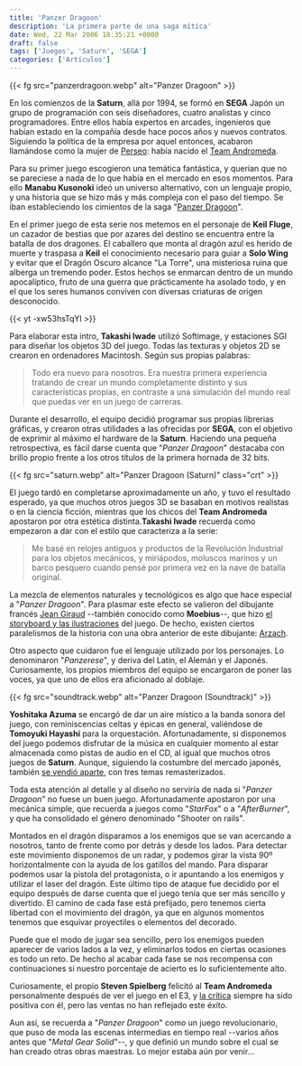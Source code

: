```yaml
---
title: 'Panzer Dragoon'
description: 'La primera parte de una saga mítica'
date: Wed, 22 Mar 2006 18:35:21 +0000
draft: false
tags: ['Juegos', 'Saturn', 'SEGA']
categories: ['Artículos']
---
```


{{< fg src="panzerdragoon.webp" alt="Panzer Dragoon" >}}

En los comienzos de la **Saturn**, allá por 1994, se formó en **SEGA** Japón un grupo de programación con seis diseñadores, cuatro analistas y cinco programadores. Entre ellos había expertos en arcades, ingenieros que habían estado en la compañía desde hace pocos años y nuevos contratos. Siguiendo la política de la empresa por aquel entonces, acabaron llamándose como la mujer de [Perseo](http://es.wikipedia.org/wiki/Perseo): había nacido el [Team Andromeda](http://en.wikipedia.org/wiki/Team_Andromeda).

Para su primer juego escogieron una temática fantástica, y querían que no se pareciese a nada de lo que había en el mercado en esos momentos. Para ello **Manabu Kusonoki** ideó un universo alternativo, con un lenguaje propio, y una historia que se hizo más y más compleja con el paso del tiempo. Se iban estableciendo los cimientos de la saga "[Panzer Dragoon](http://en.wikipedia.org/wiki/Panzer_Dragoon)".

En el primer juego de esta serie nos metemos en el personaje de **Keil Fluge**, un cazador de bestias que por azares del destino se encuentra entre la batalla de dos dragones. El caballero que monta al dragón azul es herido de muerte y traspasa a **Keil** el conocimiento necesario para guiar a **Solo Wing** y evitar que el Dragón Oscuro alcance "La Torre", una misteriosa ruina que alberga un tremendo poder. Estos hechos se enmarcan dentro de un mundo apocalíptico, fruto de una guerra que prácticamente ha asolado todo, y en el que los seres humanos conviven con diversas criaturas de origen desconocido.

{{< yt -xw53hsTqYI >}}

Para elaborar esta intro, **Takashi Iwade** utilizó Softimage, y estaciones SGI para diseñar los objetos 3D del juego. Todas las texturas y objetos 2D se crearon en ordenadores Macintosh. Según sus propias palabras:

> Todo era nuevo para nosotros. Era nuestra primera experiencia tratando de crear un mundo completamente distinto y sus características propias, en contraste a una simulación del mundo real que puedas ver en un juego de carreras.

Durante el desarrollo, el equipo decidió programar sus propias librerias gráficas, y crearon otras utilidades a las ofrecidas por **SEGA**, con el objetivo de exprimir al máximo el hardware de la **Saturn**. Haciendo una pequeña retrospectiva, es fácil darse cuenta que "_Panzer Dragoon_" destacaba con brillo propio frente a los otros títulos de la primera hornada de 32 bits.

{{< fg src="saturn.webp" alt="Panzer Dragoon (Saturn)" class="crt" >}}

El juego tardó en completarse aproximadamente un año, y tuvo el resultado esperado, ya que muchos otros juegos 3D se basaban en motivos realistas o en la ciencia ficción, mientras que los chicos del **Team Andromeda** apostaron por otra estética distinta.**Takashi Iwade** recuerda como empezaron a dar con el estilo que caracteriza a la serie:

> Me basé en relojes antiguos y productos de la Revolución Industrial para los objetos mecánicos, y miriápodos, moluscos marinos y un barco pesquero cuando pensé por primera vez en la nave de batalla original.

La mezcla de elementos naturales y tecnológicos es algo que hace especial a "_Panzer Dragoon_". Para plasmar este efecto se valieron del dibujante francés [Jean Giraud](http://en.wikipedia.org/wiki/Jean_Giraud) --también conocido como **Moebius**--, que hizo [el storyboard y las ilustraciones](http://www.moonapples.com/lagi/pd1/pd1.htm) del juego. De hecho, existen ciertos paralelismos de la historia con una obra anterior de este dibujante: [Arzach](http://www.panzerdragoon.net/parallels/moebius_arzach.php).

Otro aspecto que cuidaron fue el lenguaje utilizado por los personajes. Lo denominaron "_Panzerese_", y deriva del Latín, el Alemán y el Japonés. Curiosamente, los propios miembros del equipo se encargaron de poner las voces, ya que uno de ellos era aficionado al doblaje.

{{< fg src="soundtrack.webp" alt="Panzer Dragoon (Soundtrack)" >}}

**Yoshitaka Azuma** se encargó de dar un aire místico a la banda sonora del juego, con reminiscencias celtas y épicas en general, valiéndose de **Tomoyuki Hayashi** para la orquestación. Afortunadamente, si disponemos del juego podemos disfrutar de la música en cualquier momento al estar almacenada como pistas de audio en el CD, al igual que muchos otros juegos de **Saturn**. Aunque, siguiendo la costumbre del mercado japonés, también [se vendió aparte](http://gamemusicimages.com/poch2219.html), con tres temas remasterizados.

Toda esta atención al detalle y al diseño no serviría de nada si "_Panzer Dragoon_" no fuese un buen juego. Afortunadamente apostaron por una mecánica simple, que recuerda a juegos como "_StarFox_" o a "_AfterBurner_", y que ha consolidado el género denominado "Shooter on rails".

Montados en el dragón disparamos a los enemigos que se van acercando a nosotros, tanto de frente como por detrás y desde los lados. Para detectar este movimiento disponemos de un radar, y podemos girar la vista 90º horizontalmente con la ayuda de los gatillos del mando. Para disparar podemos usar la pistola del protagonista, o ir apuntando a los enemigos y utilizar el laser del dragón. Este último tipo de ataque fue decidido por el equipo después de darse cuenta que el juego tenía que ser más sencillo y divertido. El camino de cada fase está prefijado, pero tenemos cierta libertad con el movimiento del dragón, ya que en algunos momentos tenemos que esquivar proyectiles o elementos del decorado.

Puede que el modo de jugar sea sencillo, pero los enemigos pueden aparecer de varios lados a la vez, y eliminarlos todos en ciertas ocasiones es todo un reto. De hecho al acabar cada fase se nos recompensa con continuaciones si nuestro porcentaje de acierto es lo suficientemente alto.

Curiosamente, el propio **Steven Spielberg** felicitó al **Team Andromeda** personalmente después de ver el juego en el E3, y [la crítica](http://www.gamerankings.com/htmlpages2/914514.asp) siempre ha sido positiva con él, pero las ventas no han reflejado este éxito.

Aun así, se recuerda a "_Panzer Dragoon_" como un juego revolucionario, que puso de moda las escenas intermedias en tiempo real --varios años antes que "_Metal Gear Solid_"--, y que definió un mundo sobre el cual se han creado otras obras maestras. Lo mejor estaba aún por venir...